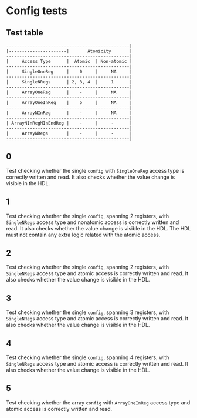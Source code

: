 # Config tests

## Test table

```
-----------------------------------------------|
|----------------------|       Atomicity       |
-----------------------------------------------|
|     Access Type      |  Atomic  | Non-atomic |
-----------------------------------------------|
|     SingleOneReg     |    0     |     NA     |
-----------------------------------------------|
|     SingleNRegs      | 2, 3, 4  |     1      |
-----------------------------------------------|
|     ArrayOneReg      |    -     |     NA     |
-----------------------------------------------|
|     ArrayOneInReg    |    5     |     NA     |
-----------------------------------------------|
|     ArrayNInReg      |    -     |     NA     |
-----------------------------------------------|
| ArrayNInRegMInEndReg |    -     |     -      |
-----------------------------------------------|
|     ArrayNRegs       |    -     |     -      |
-----------------------------------------------|
```

## 0
Test checking whether the single `config` with `SingleOneReg` access type is correctly written and read.
It also checks whether the value change is visible in the HDL.

## 1
Test checking whether the single `config`, spanning 2 registers, with `SingleNRegs` access type and nonatomic access is correctly written and read.
It also checks whether the value change is visible in the HDL.
The HDL must not contain any extra logic related with the atomic access.

## 2
Test checking whether the single `config`, spanning 2 registers, with `SingleNRegs` access type and atomic access is correctly written and read.
It also checks whether the value change is visible in the HDL.

## 3
Test checking whether the single `config`, spanning 3 registers, with `SingleNRegs` access type and atomic access is correctly written and read.
It also checks whether the value change is visible in the HDL.

## 4
Test checking whether the single `config`, spanning 4 registers, with `SingleNRegs` access type and atomic access is correctly written and read.
It also checks whether the value change is visible in the HDL.

## 5
Test checking whether the array `config` with `ArrayOneInReg` access type and atomic access is correctly written and read.
